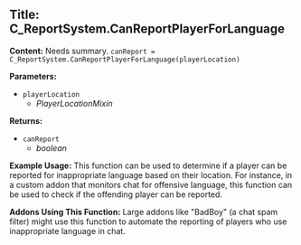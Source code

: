 ## Title: C_ReportSystem.CanReportPlayerForLanguage

**Content:**
Needs summary.
`canReport = C_ReportSystem.CanReportPlayerForLanguage(playerLocation)`

**Parameters:**
- `playerLocation`
  - *PlayerLocationMixin*

**Returns:**
- `canReport`
  - *boolean*

**Example Usage:**
This function can be used to determine if a player can be reported for inappropriate language based on their location. For instance, in a custom addon that monitors chat for offensive language, this function can be used to check if the offending player can be reported.

**Addons Using This Function:**
Large addons like "BadBoy" (a chat spam filter) might use this function to automate the reporting of players who use inappropriate language in chat.